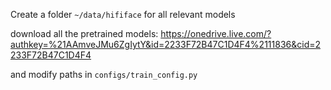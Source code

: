 Create a folder 
`~/data/hififace` for all relevant models


download all the pretrained models:
https://onedrive.live.com/?authkey=%21AAmveJMu6ZgIytY&id=2233F72B47C1D4F4%2111836&cid=2233F72B47C1D4F4


and modify paths in `configs/train_config.py`